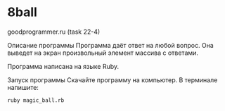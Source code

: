 # 8ball
goodprogrammer.ru (task 22-4)

Описание программы
Программа даёт ответ на любой вопрос. Она выведет на экран произвольный элемент массива с ответами.

Программа написана на языке Ruby.

Запуск программы
Скачайте программу на компьютер. В терминале напишите:

```ruby magic_ball.rb```
